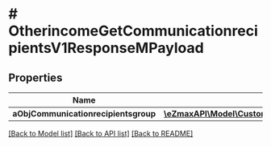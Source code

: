 # # OtherincomeGetCommunicationrecipientsV1ResponseMPayload

## Properties

Name | Type | Description | Notes
------------ | ------------- | ------------- | -------------
**aObjCommunicationrecipientsgroup** | [**\eZmaxAPI\Model\CustomCommunicationrecipientsgroupResponse[]**](CustomCommunicationrecipientsgroupResponse.md) |  |

[[Back to Model list]](../../README.md#models) [[Back to API list]](../../README.md#endpoints) [[Back to README]](../../README.md)
